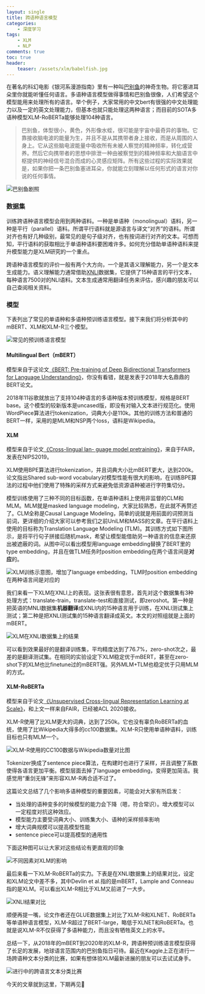 ```yaml
---
layout: single
title: 跨语种语言模型
categories:
    - 深度学习
tags:
    - XLM
    - NLP
comments: true
toc: true
header:
    teaser: /assets/xlm/babelfish.jpg
---
```


<!-- 感谢清华大学自然语言处理实验室对预训练语言模型架构的梳理，我们将沿此脉络前行，探索预训练语言模型的前沿技术，红框中为已介绍的文章，今天介绍一个可能大家比较少接触的分支——多语种语言模型（multilingual language model）。 -->

在著名的科幻电影《银河系漫游指南》里有一种叫[巴别鱼](https://baike.baidu.com/item/%E5%B7%B4%E5%88%AB%E9%B1%BC "巴别鱼")的神奇生物。将它塞进耳朵里你就能听懂任何语言。多语种语言模型做得事情和巴别鱼很像，人们希望这个模型能用来处理所有的语言。举个例子，大家常用的中文bert有很强的中文处理能力以及一定的英文处理能力，但基本也就只能处理这两种语言；而目前的SOTA多语种模型XLM-RoBERTa能够处理104种语言。

>巴别鱼，体型很小，黄色，外形像水蛭，很可能是宇宙中最奇异的事物。它靠接收脑电波的能量为生，并且不是从其携带者身上接收，而是从周围的人身上。它从这些脑电波能量中吸收所有未被人察觉的精神频率，转化成营养。然后它向携带者的思想中排泄一种由被察觉到的精神频率和大脑语言中枢提供的神经信号混合而成的心灵感应矩阵。所有这些过程的实际效果就是，如果你把一条巴别鱼塞进耳朵，你就能立刻理解以任何形式的语言对你说的任何事情。

![巴别鱼剧照](/assets/xml/babelfish.jpeg)

### 数据集
训练跨语种语言模型会用到两种语料。一种是单语种（monolingual）语料，另一种是平行（parallel）语料。所谓平行语料就是源语言与译文“对齐”的语料。所谓对齐也有好几种级别，最常见的是句子级对齐，也有按词进行对齐的文本。可想而知，平行语料的获取相比于单语种语料要困难许多。如何充分借助单语种语料来提升模型能力是XLM研究的一个重点。

跨语种语言模型的评价一般有两个大方向，一个是其语义理解能力，另一个是文本生成能力。语义理解能力通常借助[XNLI](https://arxiv.org/abs/1809.05053 "XNLI: Evaluating Cross-lingual Sentence Representations")数据集，它提供了15种语言的平行文本，每种语言7500对的NLI语料。文本生成通常用翻译任务来评估，感兴趣的朋友可以自己查阅相关资料。

### 模型
下表列出了常见的单语种和多语种预训练语言模型。接下来我们将分析其中的mBERT、XLM和XLM-R三个模型。

![常见的预训练语言模型](/assets/xml/models.png)

#### Multilingual Bert（mBERT）
模型来自于这论文[《BERT: Pre-training of Deep Bidirectional Transformers for Language Understanding》](https://arxiv.org/abs/1810.04805 "BERT: Pre-training of Deep Bidirectional Transformers for Language Understanding")，你没有看错，就是发表于2018年大名鼎鼎的BERT论文。

2018年11谷歌就放出了支持104种语言的多语种版本预训练模型，规格是BERT base。这个模型的较新版本是uncased版，即没有对输入文本进行规范化。使用WordPiece算法进行tokenization，词典大小是110k。其他的训练方法和普通的BERT一样，采用的是MLM和NSP两个loss，语料是Wikipedia。

#### XLM
模型来自于论文[《Cross-lingual lan- guage model pretraining》](https://papers.nips.cc/paper/8928-cross-lingual-language-model-pretraining.pdf "Cross-lingual lan- guage model pretraining")，来自于FAIR，发表在NIPS2019。

XLM使用BPE算法进行tokenization，并且词典大小比mBERT更大，达到200k。论文指出Shared sub-word vocabulary对模型性能有很大的影响，在训练BPE算法的过程中他们使用了特殊的采样方式来避免低资源语种被进行字符集切分。

模型训练使用了三种不同的目标函数，在单语种语料上使用非监督的CLM和MLM。MLM就是masked language modeling，大家比较熟悉，在此就不再赘述了。CLM全称是Causal Language Modeling，简单的说就是用前面的词预测当前词，更详细的介绍大家可以参考我们之前UniLM和MASS的文章。在平行语料上使用的目标称为Translation Language Modeling (TLM)。其训练方式如下图所示，是将平行句子拼接后随机mask，希望让模型能借助另一种语言的信息来还原出被遮蔽的词。从图中可以看出模型用language embedding替换了BERT里的type embedding，并且在做TLM任务时position embedding在两个语言间是**对应**的。

![XLM训练示意图，增加了language embedding，TLM时position embedding在两种语言间是对应的](/assets/xml/xlm-model.png)

我们来看一下XLM在XNLI上的表现。这张表很有意思，首先对这个数据集有3种处理方式：translate-train，translate-test和直接测试，即zeroshot。第一种是把英语的MNLI数据集**机器翻译**成XNLI内的15种语言用于训练，在XNLI测试集上测试；第二种是把XNLI测试集的15种语言翻译成英文。本文的对照组就是上面的mBERT。

![XLM在XNLI数据集上的结果](/assets/xml/xlm-result.png)

可以看到效果最好的是翻译训练集，平均精度达到了76.7%，zero-shot次之，最差的是翻译测试集。在相同的实验设定下XLM稳定优于mBERT，甚至在zero-shot下的XLM也比finetune过的mBERT强。另外MLM+TLM也稳定优于只用MLM的方式。

#### XLM-RoBERTa
模型来自于论文[《Unsupervised Cross-lingual Representation Learning at Scale》](http://arxiv.org/abs/1911.02116 "Unsupervised Cross-lingual Representation Learning at Scale")，和上文一样来自FAIR，已经被ACL 2020接收。

XLM-R使用了比XLM更大的词典，达到了250k。它也没有辜负RoBERTa的血统，使用了比Wikipedia大得多的cc100数据集。XLM-R只使用单语种语料，训练目标也只有MLM一个。

![XLM-R使用的CC100数据与Wikipedia数量对比图](/assets/xml/xlmr-data.png)

Tokenizer换成了sentence piece算法，在构建时也进行了采样，并且调整了系数使得各语言更加平衡。模型层面去掉了language embedding，变得更加简洁。我感觉用“重剑无锋”来形容XLM-R再合适不过了。

这篇论文总结了几个影响多语种模型的重要因素，可能会对大家有所启发：
- 当处理的语种变多的时候模型的能力会下降（嗯，符合常识）。增大模型可以一定程度对抗这种效应。
- 模型能力主要受词典大小、训练集大小、语种的采样频率影响
- 增大词典规模可以提高模型性能
- sentence piece可以提高模型的通用性

下面这种图可以让大家对这些结论有更直观的印象

![不同因素对XLM的影响](/assets/xml/conclusion.png)

最后来看一下XLM-RoBERTa的实力。下表是在XNLI数据集上的结果对比，设定和XLM论文中差不多，其中Devlin et al.指的是mBERT，Lample and Conneau指的是XLM。可以看出XLM-R相比于XLM又前进了一大步。

![XNLI结果对比](/assets/xml/xlmr-result.png)

顺便再提一嘴，论文作者还在GLUE数据集上对比了XLM-R和XLNET、RoBERTa等单语种语言模型，XLM-R超过了BERT-large，略低于XLNET和RoBERTa。也就是说XLM-R不仅获得了多语种能力，而且没有牺牲英文上的水平。

总结一下，从2018年的mBERT到2020年的XLM-R，跨语种预训练语言模型获得了长足的发展，地球语言范围内的巴别鱼指日可待。最近在Kaggle上正在进行一场跨语种文本分类的比赛，如果有想体验XLM最新进展的朋友可以去试试身手。

![进行中的跨语言文本分类比赛](/assets/xml/kaggle.png)

今天的文章就到这里，下期再见👋